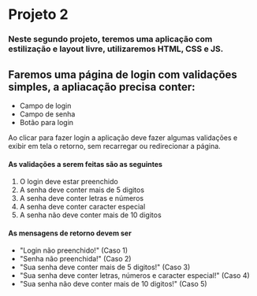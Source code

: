 # Projeto 2

### Neste segundo projeto, teremos uma aplicação com estilização e layout livre, utilizaremos HTML, CSS e JS.

## Faremos uma página de login com validações simples, a apliacação precisa conter:
- Campo de login
- Campo de senha
- Botão para login

Ao clicar para fazer login a aplicação deve fazer algumas validações e exibir em tela o retorno, sem recarregar ou redirecionar a página.

#### As validações a serem feitas são as seguintes
1.  O login deve estar preenchido
2.  A senha deve conter mais de 5 digitos
3.  A senha deve conter letras e números
4.  A senha deve conter caracter especial
5.  A senha não deve conter mais de 10 digitos

#### As mensagens de retorno devem ser
- "Login não preenchido!" (Caso 1)
- "Senha não preenchida!" (Caso 2)
- "Sua senha deve conter mais de 5 digitos!" (Caso 3)
- "Sua senha deve conter letras, números e caracter especial!" (Caso 4)
- "Sua senha não deve conter mais de 10 digitos!" (Caso 5)